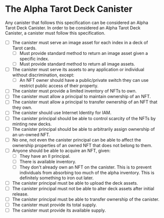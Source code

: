 # The Alpha Tarot Deck Canister

Any canister that follows this specification can be considered an Alpha Tarot Deck Canister. In order to be considered an Alpha Tarot Deck Canister, a canister must follow this specification.

- [ ] The canister must serve an image asset for each index in a deck of Tarot cards.
    - [ ] Must provide standard method to return an image asset given a specific index.
    - [ ] Must provide standard method to return all image assets.
- [ ] The canister must serve its assets to any application or individual without discrimination, except:
    - [ ] An NFT owner should have a public/private switch they can use restrict public access of their property.
- [ ] The canister must provide a limited inventory of NFTs to own.
- [ ] The canister must allow a principal to maintain ownership of an NFT.
- [ ] The canister must allow a principal to transfer ownership of an NFT that they own.
- [ ] The canister should use Internet Identity for IAM.
- [ ] The canister principal should be able to control scarcity of the NFTs by minting new decks.
- [ ] The canister principal should be able to arbitrarily assign ownership of an un-owned NFT.
- [ ] No one, not even the canister principal can be able to affect the ownership properties of an owned NFT that does not belong to them.
- [ ] Anyone should be able to acquire an NFT, given:
    - [ ] They have an II principal.
    - [ ] There is available inventory.
    - [ ] They don't already own an NFT on the canister. This is to prevent individuals from absorbing too much of the alpha inventory. This is definitely something to iron out later.
- [ ] The canister principal must be able to upload the deck assets.
- [ ] The canister principal must not be able to alter deck assets after initial release.
- [ ] The canister principal must be able to transfer ownership of the canister.
- [ ] The canister must provide its total supply.
- [ ] The canister must provide its available supply.
